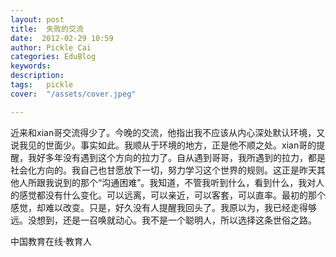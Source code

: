 ```yaml
---
layout: post  
title:  失败的交流  
date:  2012-02-29 10:59  
author: Pickle Cai  
categories: EduBlog  
keywords: 
description:   
tags:	pickle   
cover:  "/assets/cover.jpeg"  

---  
```

    
近来和xian哥交流得少了。今晚的交流，他指出我不应该从内心深处默认环境，又说我见的世面少。事实如此。我顺从于环境的地方，正是他不顺之处。xian哥的提醒，我好多年没有遇到这个方向的拉力了。自从遇到哥哥，我所遇到的拉力，都是社会化方向的。我自己也甘愿放下一切，努力学习这个世界的规则。这正是昨天其他人所跟我说到的那个“沟通困难”。我知道，不管我听到什么，看到什么，我对人的感觉都没有什么变化。可以远离，可以亲近，可以客套，可以直率。最初的那个感觉，却难以改变。只是，好久没有人提醒我回头了。我原以为，我已经走得够远。没想到，还是一召唤就动心。我不是一个聪明人，所以选择这条世俗之路。



		    
 中国教育在线·教育人

